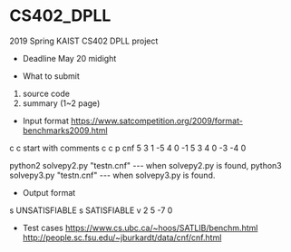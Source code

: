 # CS402_DPLL
2019 Spring KAIST CS402 DPLL project

- Deadline
May 20 midight

- What to submit
1. source code
2. summary (1~2 page)

- Input format
https://www.satcompetition.org/2009/format-benchmarks2009.html

c
c start with comments
c
c 
p cnf 5 3
1 -5 4 0
-1 5 3 4 0
-3 -4 0

python2 solvepy2.py "testn.cnf" --- when solvepy2.py is found,
python3 solvepy3.py "testn.cnf" --- when solvepy3.py is found.

- Output format
<unsat>
s UNSATISFIABLE

<sat>
s SATISFIABLE
v 2 5 -7 0


- Test cases
https://www.cs.ubc.ca/~hoos/SATLIB/benchm.html
http://people.sc.fsu.edu/~jburkardt/data/cnf/cnf.html
